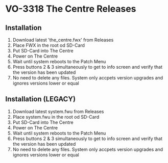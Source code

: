 # VO-3318 The Centre Releases

## Installation

1. Download latest 'the_centre.fwx' from Releases
2. Place FWX in the root od SD-Card
3. Put SD-Card into The Centre
4. Power on The Centre
5. Wait until system reboots to the Patch Menu
6. Press buttons 2 & 3 simultaneously to get to info screen and verify that the version has been updated
7. No need to delete any files. System only accpets version upgrades and ignores versions lower or equal

## Installation (LEGACY)

1. Download latest system.fwu from Releases
2. Place system.fwu in the root od SD-Card
3. Put SD-Card into The Centre
4. Power on The Centre
5. Wait until system reboots to the Patch Menu
6. Press buttons 2 & 3 simultaneously to get to info screen and verify that the version has been updated
7. No need to delete any files. System only accpets version upgrades and ignores versions lower or equal
